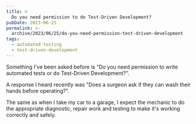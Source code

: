 ```yaml
---
title: >
  Do you need permission to do Test-Driven Development?
pubDate: 2023-06-25
permalink: >-
  archive/2023/06/25/do-you-need-permission-test-driven-development
tags:
  - automated-testing
  - test-driven-development
---
```


Something I've been asked before is "Do you need permission to write automated tests or do Test-Driven Development?".

A response I heard recently was "Does a surgeon ask if they can wash their hands before operating?".

The same as when I take my car to a garage, I expect the mechanic to do the appropriate diagnostic, repair work and testing to make it's working correctly and safely.
